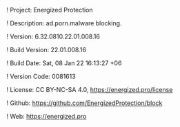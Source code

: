 ! Project: Energized Protection

! Description: ad.porn.malware blocking.

! Version: 6.32.0810.22.01.008.16

! Build Version: 22.01.008.16

! Build Date: Sat, 08 Jan 22 16:13:27 +06

! Version Code: 0081613

! License: CC BY-NC-SA 4.0, https://energized.pro/license

! Github: https://github.com/EnergizedProtection/block

! Web: https://energized.pro
